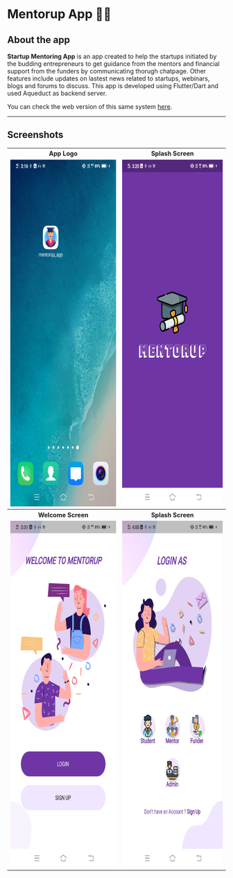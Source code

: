 # Mentorup App 👨‍🏫 

## <a name="system">About the app</a>

**Startup Mentoring App** is an app created to help the startups initiated by the budding entrepreneurs to get guidance from the mentors and financial support from the funders by communicating thorugh chatpage. Other features include updates on lastest news related to startups, webinars, blogs and forums to discuss. This app is developed using Flutter/Dart and used Aqueduct as backend server.

You can check the web version of this same system [here](https://github.com/ekta18/Startup-Mentoring-Website).

---

## <a name="ss">Screenshots</a>

<table>
    <tr>
        <th align="center">App Logo</th>
        <th align="center">Splash Screen</th>
    </tr>
    <tr>
        <td align="center">
            <img src="assets/results/AppLogo.jpg" alt="Image" width="900" height="800">
        </td>
        <td align="center">
            <img src="assets/results/Splash_Screen.jpg" alt="Image" width="900" height="800">
        </td>
    </tr>
    <tr>
        <th align="center">Welcome Screen</th>
        <th align="center">Splash Screen</th>
    </tr>
    <tr>
        <td align="center">
            <img src="assets/results/WelcomeScreen.jpg" alt="Image" width="900" height="800">
        </td>
        <td align="center">
            <img src="assets/results/LoginAs.jpg" alt="Image" width="900" height="800">
        </td>
    </tr>
</table>

